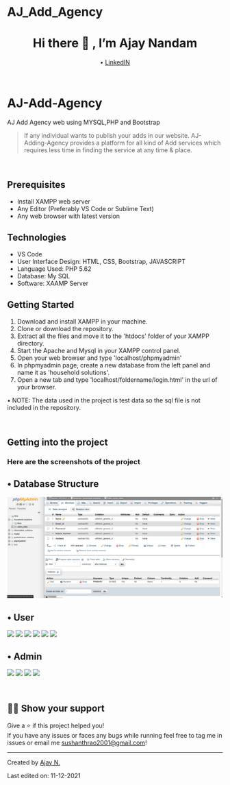 # AJ_Add_Agency
 <h1 align="center">Hi there 👋 , I’m Ajay Nandam</h1>
 <p align="center">
  • <a href="https://www.linkedin.com/in/ajay-nandam-03519320b/
![image](https://user-images.githubusercontent.com/84008670/145667279-22406018-197c-43d9-afd9-3a91f94dd26d.png)
">LinkedIN</a> 
</p>

<p>&nbsp;</p>

# AJ-Add-Agency
<p>AJ Add Agency web using MYSQL,PHP and Bootstrap</p>

> If any individual wants to publish your adds in our website.
> AJ-Adding-Agency provides a platform for all kind of Add services which requires less time in finding the service at any time & place.

<p>&nbsp;</p>

## Prerequisites
 - Install XAMPP web server
- Any Editor (Preferably VS Code or Sublime Text)
- Any web browser with latest version

## Technologies
- VS Code
- User Interface Design: HTML, CSS, Bootstrap, JAVASCRIPT
- Language Used: PHP 5.62 
- Database: My SQL
- Software: XAAMP Server

## Getting Started

1. Download and install XAMPP in your machine.
2. Clone or download the repository.
3. Extract all the files and move it to the 'htdocs' folder of your XAMPP directory.
4. Start the Apache and Mysql in your XAMPP control panel.
5. Open your web browser and type 'localhost/phpmyadmin'
6. In phpmyadmin page, create a new database from the left panel and name it as 'household solutions'.
7. Open a new tab and type 'localhost/foldername/login.html' in the url of your browser.

• NOTE: The data used in the project is test data so the sql file is not included in the repository.

<p>&nbsp;</p>

## Getting into the project
 ### Here are the screenshots of the project
 
 ## • Database Structure
 <img src="Images/a.png">
 
 
 ## • User
 
 <img src="https://github.com/Sushanthrao2001/Household_Solutions-Web/blob/master/Screenshots/login%20Screen.jpg">
 <img src="https://github.com/Sushanthrao2001/Household_Solutions-Web/blob/master/Screenshots/Registration%20Screen.jpg">
 <img src="https://github.com/Sushanthrao2001/Household_Solutions-Web/blob/master/Screenshots/home.jpeg">
 <img src="https://github.com/Sushanthrao2001/Household_Solutions-Web/blob/master/Screenshots/About.jpeg">
 <img src="https://github.com/Sushanthrao2001/Household_Solutions-Web/blob/master/Screenshots/Contact.jpeg">
 <img src="https://github.com/Sushanthrao2001/Household_Solutions-Web/blob/master/Screenshots/home%202.jpeg">
 
 ## • Admin
 
 <img src="https://github.com/Sushanthrao2001/Household_Solutions-Web/blob/master/Screenshots/admin_login.jpg">
 <img src="https://github.com/Sushanthrao2001/Household_Solutions-Web/blob/master/Screenshots/admin_adding%20employee.jpeg">
 <img src="https://github.com/Sushanthrao2001/Household_Solutions-Web/blob/master/Screenshots/admin_view%20Employees.jpeg">
 <img src="https://github.com/Sushanthrao2001/Household_Solutions-Web/blob/master/Screenshots/admin_update%20employee.jpeg">
 
 <p>&nbsp;</p>

## 👨‍🚀 Show your support
 Give a ⭐️ if this project helped you!<br/>
 If you have any issues or faces any bugs while running feel free to tag me in issues or email me sushanthrao2001@gmail.com!

----
Created by <a href="https://github.com/Ajay-Nandam
![image](https://user-images.githubusercontent.com/84008670/145667708-58343f64-9457-49d5-9bf8-9eea7bf3867a.png)
">Ajay N.</a>

Last edited on: 11-12-2021

